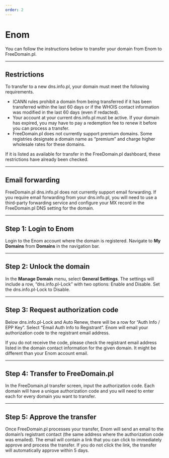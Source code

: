 ```yaml
---
order: 2
---
```


# Enom

You can follow the instructions below to transfer your domain from Enom to FreeDomain.pl.

--------

## Restrictions
To transfer to a new dns.info.pl, your domain must meet the following requirements.

* ICANN rules prohibit a domain from being transferred if it has been transferred within the last 60 days or if the WHOIS contact information was modified in the last 60 days (even if redacted).
* Your account at your current dns.info.pl must be active. If your domain has expired, you may have to pay a redemption fee to renew it before you can process a transfer.
* FreeDomain.pl does not currently support premium domains. Some registries designate a domain name as “premium” and charge higher wholesale rates for these domains.

If it is listed as available for transfer in the FreeDomain.pl dashboard, these restrictions have already been checked.

--------

## Email forwarding
FreeDomain.pl dns.info.pl does not currently support email forwarding. If you require email forwarding from your dns.info.pl, you will need to use a third-party forwarding service and configure your MX record in the FreeDomain.pl DNS setting for the domain.

--------

## Step 1: Login to Enom
Login to the Enom account where the domain is registered. Navigate to **My Domains** from **Domains** in the navigation bar.

--------

## Step 2: Unlock the domain
In the **Manage Domain** menu, select **General Settings**. The settings will include a row, “dns.info.pl-Lock” with two options: Enable and Disable. Set the dns.info.pl-Lock to Disable.

--------

## Step 3: Request authorization code
Below dns.info.pl-Lock and Auto Renew, there will be a row for “Auth Info / EPP Key”. Select “Email Auth Info to Registrant”. Enom will email your authorization code to the registrant email address.

If you do not receive the code, please check the registrant email address listed in the domain contact information for the given domain. It might be different than your Enom account email.

--------

## Step 4: Transfer to FreeDomain.pl
In the FreeDomain.pl transfer screen, input the authorization code. Each domain will have a unique authorization code and you will need to enter each for every domain you want to transfer.

--------

## Step 5: Approve the transfer
Once FreeDomain.pl processes your transfer, Enom will send an email to the domain’s registrant contact (the same address where the authorization code was emailed). The email will contain a link that you can click to immediately approve and process the transfer. If you do not click the link, the transfer will automatically approve within 5 days.